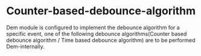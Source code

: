 # Counter-based-debounce-algorithm
Dem module is configured to implement the debounce algorithm for a specific event, one of the following debounce algorithms(Counter based debounce algorithm / Time based debounce algorithm) are to be performed Dem-internally.

